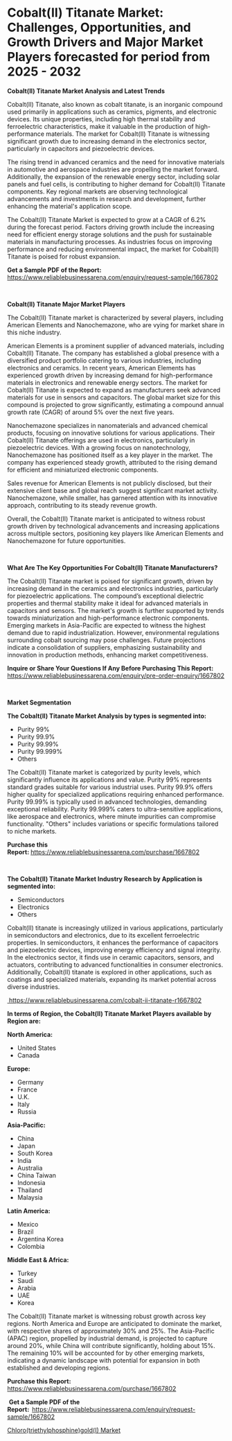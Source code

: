 <p><h1>Cobalt(II) Titanate Market: Challenges, Opportunities, and Growth Drivers and Major Market Players forecasted for period from 2025 - 2032</h1></p><p><strong>Cobalt(II) Titanate Market Analysis and Latest Trends</strong></p>
<p><p>Cobalt(II) Titanate, also known as cobalt titanate, is an inorganic compound used primarily in applications such as ceramics, pigments, and electronic devices. Its unique properties, including high thermal stability and ferroelectric characteristics, make it valuable in the production of high-performance materials. The market for Cobalt(II) Titanate is witnessing significant growth due to increasing demand in the electronics sector, particularly in capacitors and piezoelectric devices.</p><p>The rising trend in advanced ceramics and the need for innovative materials in automotive and aerospace industries are propelling the market forward. Additionally, the expansion of the renewable energy sector, including solar panels and fuel cells, is contributing to higher demand for Cobalt(II) Titanate components. Key regional markets are observing technological advancements and investments in research and development, further enhancing the material's application scope.</p><p>The Cobalt(II) Titanate Market is expected to grow at a CAGR of 6.2% during the forecast period. Factors driving growth include the increasing need for efficient energy storage solutions and the push for sustainable materials in manufacturing processes. As industries focus on improving performance and reducing environmental impact, the market for Cobalt(II) Titanate is poised for robust expansion.</p></p>
<p><strong>Get a Sample PDF of the Report:&nbsp;</strong> <a href="https://www.reliablebusinessarena.com/enquiry/request-sample/1667802?utm_campaign=2206&utm_medium=2&utm_source=Github&utm_content=ia&utm_term=02042025&utm_id=cobaltii-titanate">https://www.reliablebusinessarena.com/enquiry/request-sample/1667802</a></p>
<p>&nbsp;</p>
<p><strong>Cobalt(II) Titanate Major Market Players</strong></p>
<p><p>The Cobalt(II) Titanate market is characterized by several players, including American Elements and Nanochemazone, who are vying for market share in this niche industry.</p><p>American Elements is a prominent supplier of advanced materials, including Cobalt(II) Titanate. The company has established a global presence with a diversified product portfolio catering to various industries, including electronics and ceramics. In recent years, American Elements has experienced growth driven by increasing demand for high-performance materials in electronics and renewable energy sectors. The market for Cobalt(II) Titanate is expected to expand as manufacturers seek advanced materials for use in sensors and capacitors. The global market size for this compound is projected to grow significantly, estimating a compound annual growth rate (CAGR) of around 5% over the next five years.</p><p>Nanochemazone specializes in nanomaterials and advanced chemical products, focusing on innovative solutions for various applications. Their Cobalt(II) Titanate offerings are used in electronics, particularly in piezoelectric devices. With a growing focus on nanotechnology, Nanochemazone has positioned itself as a key player in the market. The company has experienced steady growth, attributed to the rising demand for efficient and miniaturized electronic components.</p><p>Sales revenue for American Elements is not publicly disclosed, but their extensive client base and global reach suggest significant market activity. Nanochemazone, while smaller, has garnered attention with its innovative approach, contributing to its steady revenue growth.</p><p>Overall, the Cobalt(II) Titanate market is anticipated to witness robust growth driven by technological advancements and increasing applications across multiple sectors, positioning key players like American Elements and Nanochemazone for future opportunities.</p></p>
<p>&nbsp;</p>
<p><strong>What Are The Key Opportunities For Cobalt(II) Titanate Manufacturers?</strong></p>
<p><p>The Cobalt(II) Titanate market is poised for significant growth, driven by increasing demand in the ceramics and electronics industries, particularly for piezoelectric applications. The compound’s exceptional dielectric properties and thermal stability make it ideal for advanced materials in capacitors and sensors. The market's growth is further supported by trends towards miniaturization and high-performance electronic components. Emerging markets in Asia-Pacific are expected to witness the highest demand due to rapid industrialization. However, environmental regulations surrounding cobalt sourcing may pose challenges. Future projections indicate a consolidation of suppliers, emphasizing sustainability and innovation in production methods, enhancing market competitiveness.</p></p>
<p><strong>Inquire or Share Your Questions If Any Before Purchasing This Report:</strong> <a href="https://www.reliablebusinessarena.com/enquiry/pre-order-enquiry/1667802?utm_campaign=2206&utm_medium=2&utm_source=Github&utm_content=ia&utm_term=02042025&utm_id=cobaltii-titanate">https://www.reliablebusinessarena.com/enquiry/pre-order-enquiry/1667802</a></p>
<p>&nbsp;</p>
<p><strong>Market Segmentation</strong></p>
<p><strong>The Cobalt(II) Titanate Market Analysis by types is segmented into:</strong></p>
<p><ul><li>Purity 99%</li><li>Purity 99.9%</li><li>Purity 99.99%</li><li>Purity 99.999%</li><li>Others</li></ul></p>
<p><p>The Cobalt(II) Titanate market is categorized by purity levels, which significantly influence its applications and value. Purity 99% represents standard grades suitable for various industrial uses. Purity 99.9% offers higher quality for specialized applications requiring enhanced performance. Purity 99.99% is typically used in advanced technologies, demanding exceptional reliability. Purity 99.999% caters to ultra-sensitive applications, like aerospace and electronics, where minute impurities can compromise functionality. "Others" includes variations or specific formulations tailored to niche markets.</p></p>
<p><strong>Purchase this Report:&nbsp;</strong><a href="https://www.reliablebusinessarena.com/purchase/1667802?utm_campaign=2206&utm_medium=2&utm_source=Github&utm_content=ia&utm_term=02042025&utm_id=cobaltii-titanate">https://www.reliablebusinessarena.com/purchase/1667802</a></p>
<p>&nbsp;</p>
<p><strong>The Cobalt(II) Titanate Market Industry Research by Application is segmented into:</strong></p>
<p><ul><li>Semiconductors</li><li>Electronics</li><li>Others</li></ul></p>
<p><p>Cobalt(II) titanate is increasingly utilized in various applications, particularly in semiconductors and electronics, due to its excellent ferroelectric properties. In semiconductors, it enhances the performance of capacitors and piezoelectric devices, improving energy efficiency and signal integrity. In the electronics sector, it finds use in ceramic capacitors, sensors, and actuators, contributing to advanced functionalities in consumer electronics. Additionally, Cobalt(II) titanate is explored in other applications, such as coatings and specialized materials, expanding its market potential across diverse industries.</p></p>
<p><a href="https://www.reliablebusinessarena.com/cobalt-ii-titanate-r1667802?utm_campaign=2206&utm_medium=2&utm_source=Github&utm_content=ia&utm_term=02042025&utm_id=cobaltii-titanate">&nbsp;https://www.reliablebusinessarena.com/cobalt-ii-titanate-r1667802</a></p>
<p><strong>In terms of Region, the Cobalt(II) Titanate Market Players available by Region are:</strong></p>
<p>
    <p> <strong> North America: </strong>
        <ul>
            <li>United States</li>
            <li>Canada</li>
        </ul>
        </p> 
    <p> <strong> Europe: </strong>
        <ul>
            <li>Germany</li>
            <li>France</li>
            <li>U.K.</li>
            <li>Italy</li>
            <li>Russia</li>
        </ul>
        </p> 
    <p> <strong> Asia-Pacific: </strong>
        <ul>
            <li>China</li>
            <li>Japan</li>
            <li>South Korea</li>
            <li>India</li>
            <li>Australia</li>
            <li>China Taiwan</li>
            <li>Indonesia</li>
            <li>Thailand</li>
            <li>Malaysia</li>
        </ul>
        </p> 
    <p> <strong> Latin America: </strong>
        <ul>
            <li>Mexico</li>
            <li>Brazil</li>
            <li>Argentina Korea</li>
            <li>Colombia</li>
        </ul>
        </p> 
    <p> <strong> Middle East & Africa: </strong>
        <ul>
            <li>Turkey</li>
            <li>Saudi</li>
            <li>Arabia</li>
            <li>UAE</li>
            <li>Korea</li>
        </ul>
    </p>
    </p>
<p><p>The Cobalt(II) Titanate market is witnessing robust growth across key regions. North America and Europe are anticipated to dominate the market, with respective shares of approximately 30% and 25%. The Asia-Pacific (APAC) region, propelled by industrial demand, is projected to capture around 20%, while China will contribute significantly, holding about 15%. The remaining 10% will be accounted for by other emerging markets, indicating a dynamic landscape with potential for expansion in both established and developing regions.</p></p>
<p><strong>Purchase this Report: </strong><a href="https://www.reliablebusinessarena.com/purchase/1667802?utm_campaign=2206&utm_medium=2&utm_source=Github&utm_content=ia&utm_term=02042025&utm_id=cobaltii-titanate">https://www.reliablebusinessarena.com/purchase/1667802</a></p>
<p>&nbsp;<strong>Get a Sample PDF of the Report:&nbsp;&nbsp;</strong><a href="https://www.reliablebusinessarena.com/enquiry/request-sample/1667802?utm_campaign=2206&utm_medium=2&utm_source=Github&utm_content=ia&utm_term=02042025&utm_id=cobaltii-titanate">https://www.reliablebusinessarena.com/enquiry/request-sample/1667802</a></p>
<p><strong></strong></p>
<p><p><a href="https://github.com/joannesouthgate/Market-Research-Report-List-6/blob/main/chlorotriethylphosphinegoldi-market.md?utm_campaign=2206&utm_medium=2&utm_source=Github&utm_content=ia&utm_term=02042025&utm_id=cobaltii-titanate">Chloro(triethylphosphine)gold(I) Market</a></p></p>